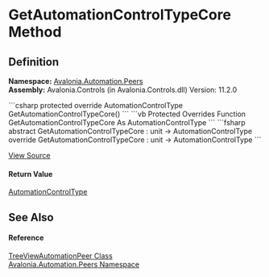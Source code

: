 # GetAutomationControlTypeCore Method




## Definition
**Namespace:** <a href="N_Avalonia_Automation_Peers">Avalonia.Automation.Peers</a>  
**Assembly:** Avalonia.Controls (in Avalonia.Controls.dll) Version: 11.2.0

<Tabs groupId="api-code-preview">
<TabItem value="csharp" label="C#">
```csharp
protected override AutomationControlType GetAutomationControlTypeCore()
```
</TabItem>
<TabItem value="vb" label="VB">
```vb
Protected Overrides Function GetAutomationControlTypeCore As AutomationControlType
```
</TabItem>
<TabItem value="fsharp" label="F#">
```fsharp
abstract GetAutomationControlTypeCore : unit -> AutomationControlType 
override GetAutomationControlTypeCore : unit -> AutomationControlType 
```
</TabItem>
</Tabs>



<a href="https://github.com/AvaloniaUI/Avalonia/tree/master/src/Avalonia.Controls/Automation/Peers/TreeViewAutomationPeer.cs#L13" title="View the source code">View Source</a>



#### Return Value
<a href="T_Avalonia_Automation_Peers_AutomationControlType">AutomationControlType</a>

## See Also


#### Reference
<a href="T_Avalonia_Automation_Peers_TreeViewAutomationPeer">TreeViewAutomationPeer Class</a>  
<a href="N_Avalonia_Automation_Peers">Avalonia.Automation.Peers Namespace</a>  
